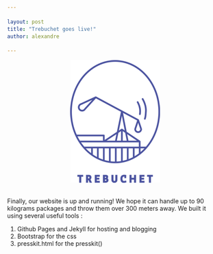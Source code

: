 ```yaml
---

layout: post
title: "Trebuchet goes live!"
author: alexandre

---
```


<p align="center">
    <img src="/img/trebuchet_logo_final_s.png" alt="Trebuchet new logo">
</p>
<br />
Finally, our website is up and running! We hope it can handle up to 90 kilograms packages and throw them over 300 meters away.
We built it using several useful tools :

1. Github Pages and Jekyll for hosting and blogging
2. Bootstrap for the css
3. presskit.html for the presskit()